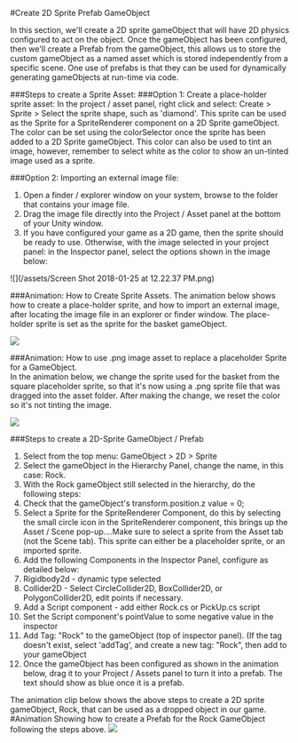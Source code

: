 #Create 2D Sprite Prefab GameObject

In this section, we'll create a 2D sprite gameObject that will have 2D physics configured to act on the object.  Once the gameObject has been configured, then we'll create a Prefab from the gameObject, this allows us to store the custom gameObject as a named asset which is stored independently from a specific scene.  One use of prefabs is that they can be used for dynamically generating gameObjects at run-time via code.  

###Steps to create a Sprite Asset:
###Option 1: Create a place-holder sprite asset:
 In the project / asset panel, right click and select:
Create > Sprite > Select the sprite shape, such as 'diamond'.
This sprite can be used as the Sprite for a SpriteRenderer component on a 2D Sprite gameObject.  The color can be set using the colorSelector once the sprite has been added to a 2D Sprite gameObject.  This color can also be used to tint an image, however,  remember to select white as the color to show an un-tinted image used as a sprite.

###Option 2: Importing an external image file:  
   1.  Open a finder / explorer window on your system, browse to the folder that contains your image file.
   2.  Drag the image file directly into the Project / Asset panel at the bottom of your Unity window.  
   3. If you have configured your game as a 2D game, then the sprite should be ready to use.  Otherwise, with the image selected in your project panel:  in the Inspector panel, select the options shown in the image below: 
   
   ![](/assets/Screen Shot 2018-01-25 at 12.22.37 PM.png)
   
###Animation: How to Create Sprite Assets.
The animation below shows how to create a place-holder sprite, and how to import an external image, after locating the image file in an explorer or finder window.  The place-holder sprite is set as the sprite for the basket gameObject.

   ![](http://g.recordit.co/TW4j9r8eDV.gif)
   
###Animation: How to use .png image asset to replace a placeholder Sprite for a GameObject.  
In the animation below, we change the sprite used for the basket from the square placeholder sprite, so that it's now using  a .png sprite file that was dragged into the asset folder.  After making the change, we reset the color so it's not tinting the image.

![](http://g.recordit.co/NT0BVSfR53.gif)

###Steps to create a 2D-Sprite GameObject / Prefab

1.  Select from the top menu: GameObject > 2D > Sprite
2.  Select the gameObject in the Hierarchy Panel, change the name, in this case: Rock.
3.  With the Rock gameObject still selected in the hierarchy, do the following steps: 
4.  Check that the gameObject's transform.position.z value = 0;
5.  Select a Sprite for the SpriteRenderer Component, do this by selecting the small circle icon in the SpriteRenderer component, this brings up the Asset / Scene pop-up....Make sure to select a sprite from the Asset tab (not the Scene tab).  This sprite can either be a placeholder sprite, or an imported sprite.  
6. Add the following Components in the Inspector Panel, configure as detailed below:
7. Rigidbody2d - dynamic type selected
8. Collider2D - Select CircleCollider2D, BoxCollider2D, or PolygonCollider2D, edit points if necessary.
9. Add a Script component - add either Rock.cs or PickUp.cs script
10. Set the Script component's pointValue to some negative value in the inspector
11. Add Tag: "Rock" to the gameObject (top of inspector panel).   (If the tag doesn't exist, select 'addTag', and create a new tag: "Rock", then add to your gameObject
12. Once the gameObject has been configured as shown in the animation below, drag it to your Project / Assets panel to turn it into a prefab.  The text should show as blue once it is a prefab.


The animation clip below shows the above steps to create a 2D sprite gameObject, Rock, that can be used as a dropped object in our game.
#Animation Showing how to create a Prefab for the Rock GameObject following the steps above.
![](http://g.recordit.co/xikYSfgGYo.gif)


